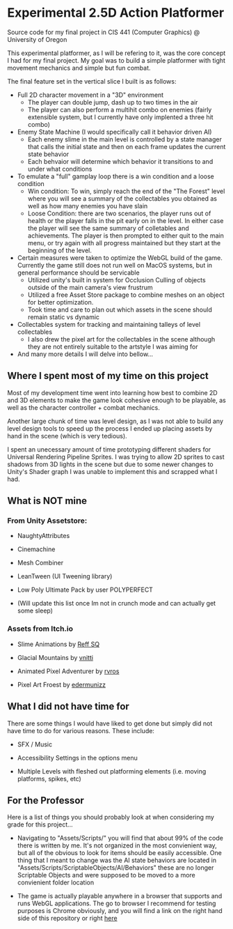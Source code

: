 # Experimental 2.5D Action Platformer

Source code for my final project in CIS 441 (Computer Graphics) @ University of Oregon

This experimental platformer, as I will be refering to it, was the core concept I had for my final project. My goal was to build a simple platformer with tight movement mechanics and simple but fun combat.

The final feature set in the vertical slice I built is as follows:

* Full 2D character movement in a "3D" environment
    * The player can double jump, dash up to two times in the air
    * The player can also perform a multihit combo on enemies (fairly extensible system, but I currently have only implented a three hit combo)
* Enemy State Machine (I would specifically call it behavior driven AI)
    * Each enemy slime in the main level is controlled by a state manager that calls the initial state and then on each frame updates the current state behavior
    * Each behvaior will determine which behavior it transitions to and under what conditions
* To emulate a "full" gamplay loop there is a win condition and a loose condition
    * Win condition: To win, simply reach the end of the "The Forest" level where you will see a summary of the collectables you obtained as well as how many enemies you have slain
    * Loose Condition: there are two scenarios, the player runs out of health or the player falls in the pit early on in the level. In either case the player will see the same summary of colletables and achievements. The player is then prompted to either quit to the main menu, or try again with all progress maintained but they start at the beginning of the level.
* Certain measures were taken to optimize the WebGL build of the game. Currently the game still does not run well on MacOS systems, but in general performance should be servicable
    * Utilized unity's built in system for Occlusion Culling of objects outside of the main camera's view frustrum
    * Utilized a free Asset Store package to combine meshes on an object for better optimization.
    * Took time and care to plan out which assets in the scene should remain static vs dynamic
 * Collectables system for tracking and maintaining talleys of level collectables
      * I also drew the pixel art for the collectables in the scene although they are not entirely suitable to the artstyle I was aiming for
 * And many more details I will delve into bellow...

## Where I spent most of my time on this project

Most of my development time went into learning how best to combine 2D and 3D elements to make the game look cohesive enough to be playable, as well as the character controller + combat mechanics.

Another large chunk of time was level design, as I was not able to build any level design tools to speed up the process I ended up placing assets by hand in the scene (which is very tedious).

I spent an unecessary amount of time prototyping different shaders for Universal Rendering Pipeline Sprites. I was trying to allow 2D sprites to cast shadows from 3D lights in the scene but due to some newer changes to Unity's Shader graph I was unable to implement this and scrapped what I had.

## What is NOT mine

### From Unity Assetstore:

* NaughtyAttributes

* Cinemachine

* Mesh Combiner

* LeanTween (UI Tweening library)

* Low Poly Ultimate Pack by user POLYPERFECT

* (Will update this list once Im not in crunch mode and can actually get some sleep)

### Assets from Itch.io

* Slime Animations by [Reff SQ](https://reff-sq.itch.io/ "Reff SQ profile page")
  
* Glacial Mountains by [vnitti](https://vnitti.itch.io/)
 
* Animated Pixel Adventurer by [rvros](https://rvros.itch.io/)
 
* Pixel Art Froest by [edermunizz](https://edermunizz.itch.io/)


## What I did not have time for

There are some things I would have liked to get done but simply did not have time to do for various reasons. These include:

* SFX / Music

* Accessibility Settings in the options menu

* Multiple Levels with fleshed out platforming elements (i.e. moving platforms, spikes, etc)

## For the Professor

Here is a list of things you should probably look at when considering my grade for this project...

* Navigating to "Assets/Scripts/" you will find that about 99% of the code there is written by me. It's not organized in the most convienient way, but all of the obvious to look for items should be easily accessible. One thing that I meant to change was the AI state behaviors are located in "Assets/Scripts/ScriptableObjects/AI/Behaviors" these are no longer Scriptable Objects and were supposed to be moved to a more convienient folder location

* The game is actually playable anywhere in a browser that supports and runs WebGL applications. The go to browser I recommend for testing purposes is Chrome obviously, and you will find a link on the right hand side of this repository or right [here](https://sephta.itch.io/cis-441-final-project)
